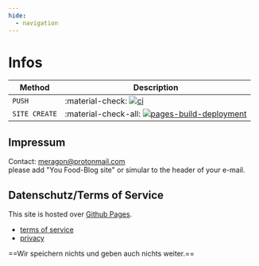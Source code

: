 ```yaml
---
hide:
  - navigation
---
```


# Infos

| Method        | Description                                                                                                                                                                                                                        |
|---------------|------------------------------------------------------------------------------------------------------------------------------------------------------------------------------------------------------------------------------------|
| `PUSH`        | :material-check:     [![ci](https://github.com/M3ragon/material/actions/workflows/buildsite.yml/badge.svg)](https://github.com/M3ragon/material/actions/workflows/buildsite.yml)                                                   |
| `SITE CREATE` | :material-check-all: [![pages-build-deployment](https://github.com/M3ragon/material/actions/workflows/pages/pages-build-deployment/badge.svg)](https://github.com/M3ragon/material/actions/workflows/pages/pages-build-deployment) |

## Impressum

Contact: meragon@protonmail.com  
please add "You Food-Blog site" or simular to the header of your e-mail.  

## Datenschutz/Terms of Service

This site is hosted over [Github Pages](https://pages.github.com/).

- [terms of service](https://docs.github.com/en/github/site-policy/github-terms-of-service)
- [privacy](https://docs.github.com/en/github/site-policy/github-privacy-statement)

==Wir speichern nichts und geben auch nichts weiter.==
